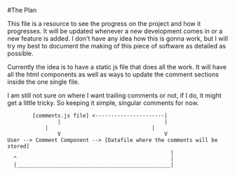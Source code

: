 #The Plan

This file is a resource to see the progress on the project and how it progresses. It will be updated whenever a new development comes in or a new feature is added. I don't have any idea how this is gonna work, but I will try my best to document the making of this piece of software as detailed as possible.


Currently the idea is to have a static js file that does all the work. It will have all the html components as well as ways to update the comment sections inside the one single file.

I am still not sure on where I want trailing comments or not, if I do, it might get a little tricky. So keeping it simple, singular comments for now. 

```
        [comments.js file] <----------------------|
                |                                 |
	        |                                 |
                V                                 V
User --> Comment Component --> [Datafile where the comments will be stored]
                                                    |
  ^                                                 |
  |_________________________________________________|


```
